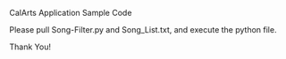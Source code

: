 CalArts Application Sample Code

Please pull Song-Filter.py and Song_List.txt, and execute the python file.

Thank You!

